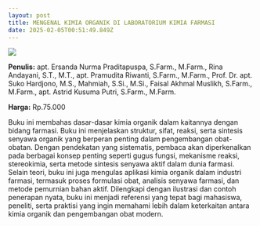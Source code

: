 ```yaml
---
layout: post
title: MENGENAL KIMIA ORGANIK DI LABORATORIUM KIMIA FARMASI
date: 2025-02-05T00:51:49.849Z
---
```

![](/images/uploads/mengenal-kimia-organik-di-laboratorium-kimia-farmasi.jpg)

**P﻿enulis:** apt. Ersanda Nurma Praditapuspa, S.Farm., M.Farm.,
Rina Andayani, S.T., M.T.,
apt. Pramudita Riwanti, S.Farm., M.Farm.,
Prof. Dr. apt. Suko Hardjono, M.S.,
Mahmiah, S.Si., M.Si.,
Faisal Akhmal Muslikh, S.Farm., M.Farm.,
apt. Astrid Kusuma Putri, S.Farm., M.Farm.

**Harga:** Rp.75.000

Buku ini membahas dasar-dasar kimia organik dalam kaitannya dengan bidang farmasi. Buku ini menjelaskan struktur, sifat, reaksi, serta sintesis senyawa organik yang berperan penting dalam pengembangan obat-obatan. Dengan pendekatan yang sistematis, pembaca akan diperkenalkan pada berbagai konsep penting seperti gugus fungsi, mekanisme reaksi, stereokimia, serta metode sintesis senyawa aktif dalam dunia farmasi.
	Selain teori, buku ini juga mengulas aplikasi kimia organik dalam industri farmasi, termasuk proses formulasi obat, analisis senyawa farmasi, dan metode pemurnian bahan aktif. Dilengkapi dengan ilustrasi dan contoh penerapan nyata, buku ini menjadi referensi yang tepat bagi mahasiswa, peneliti, serta praktisi yang ingin memahami lebih dalam keterkaitan antara kimia organik dan pengembangan obat modern.